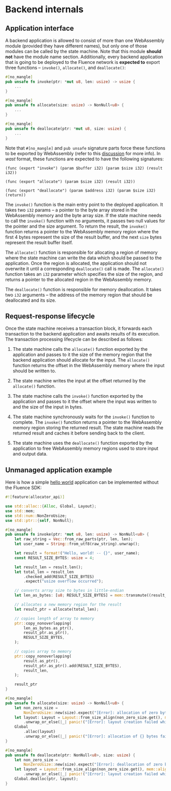 # Backend internals

## Application interface

A backend application is allowed to consist of more than one WebAssembly module (provided they have different names), but only one of those modules can be called by the state machine. Note that this module **should not** have the module name section. Additionally, every backend application that is going to be deployed to the Fluence network is **expected to** export three functions – `invoke()`, `allocate()`, and `deallocate()`:

```Rust
#[no_mangle]
pub unsafe fn invoke(ptr: *mut u8, len: usize) -> usize {
    ...
}

#[no_mangle]
pub unsafe fn allocate(size: usize) -> NonNull<u8> {
    ...
}

#[no_mangle]
pub unsafe fn deallocate(ptr: *mut u8, size: usize) {
    ...
}
```

Note that `#[no_mangle]` and `pub unsafe` signature parts force these functions to be exported by WebAssembly (refer to this [discussion](https://internals.rust-lang.org/t/precise-semantics-of-no-mangle/4098) for more info). In _wast_ format, these functions are expected to have the following signatures:

```
(func (export "invoke") (param $buffer i32) (param $size i32) (result i32))

(func (export "allocate") (param $size i32) (result i32))

(func (export "deallocate") (param $address i32) (param $size i32) (return))
```

The `invoke()` function is the main entry point to the deployed application. It takes two `i32` params – a pointer to the byte array stored in the WebAssembly memory and the byte array size. If the state machine needs to call the `invoke()` function with no arguments, it passes two null values for the pointer and the size argument. To return the result, the `invoke()` function returns a pointer to the WebAssembly memory region where the first 4 bytes represent the size of the result buffer, and the next `size` bytes represent the result buffer itself.

The `allocate()` function is responsible for allocating a region of memory where the state machine can write the data which should be passed to the application. Once the region is allocated, the application should not overwrite it until a corresponding `deallocate()` call is made. The `allocate()` function takes an `i32` parameter which specifies the size of the region, and returns a pointer to the allocated region in the WebAssembly memory.

The `deallocate()` function is responsible for memory deallocation. It takes two `i32` arguments – the address of the memory region that should be deallocated and its size.

## Request-response lifecycle

Once the state machine receives a transaction block, it forwards each transaction to the backend application and awaits results of its execution. The transaction processing lifecycle can be described as follows:

1. The state machine calls the `allocate()` function exported by the application and passes to it the size of the memory region that the backend application should allocate for the input. The  `allocate()` function returns the offset in the WebAssembly memory where the input should be written to.

1. The state machine writes the input at the offset returned by the `allocate()` function.

1. The state machine calls the `invoke()` function exported by the application and passes to it the offset where the input was written to and the size of the input in bytes.

1. The state machine synchronously waits for the `invoke()` function to complete. The `invoke()` function returns a pointer to the WebAssembly memory region storing the returned result. The state machine reads the returned result and caches it before sending back to the client.

1. The state machine uses the `deallocate()` function exported by the application to free WebAssembly memory regions used to store input and output data.

## Unmanaged application example

Here is how a simple [hello world](https://github.com/fluencelabs/tutorials/tree/master/hello-world/app-nosdk-rust-2018) application can be implemented without the Fluence SDK:
 
```Rust
#![feature(allocator_api)]

use std::alloc::{Alloc, Global, Layout};
use std::mem;
use std::num::NonZeroUsize;
use std::ptr::{self, NonNull};

#[no_mangle]
pub unsafe fn invoke(ptr: *mut u8, len: usize) -> NonNull<u8> {
    let raw_string = Vec::from_raw_parts(ptr, len, len);
    let user_name = String::from_utf8(raw_string).unwrap();

    let result = format!("Hello, world! -- {}", user_name);
    const RESULT_SIZE_BYTES: usize = 4;

    let result_len = result.len();
    let total_len = result_len
        .checked_add(RESULT_SIZE_BYTES)
        .expect("usize overflow occurred");

    // converts array size to bytes in little-endian
    let len_as_bytes: [u8; RESULT_SIZE_BYTES] = mem::transmute((result_len as u32).to_le());

    // allocates a new memory region for the result
    let result_ptr = allocate(total_len);

    // copies length of array to memory
    ptr::copy_nonoverlapping(
        len_as_bytes.as_ptr(),
        result_ptr.as_ptr(),
        RESULT_SIZE_BYTES,
    );

    // copies array to memory
    ptr::copy_nonoverlapping(
        result.as_ptr(),
        result_ptr.as_ptr().add(RESULT_SIZE_BYTES),
        result_len,
    );

    result_ptr
}

#[no_mangle]
pub unsafe fn allocate(size: usize) -> NonNull<u8> {
    let non_zero_size =
        NonZeroUsize::new(size).expect("[Error]: allocation of zero bytes is not allowed.");
    let layout: Layout = Layout::from_size_align(non_zero_size.get(), mem::align_of::<u8>())
        .unwrap_or_else(|_| panic!("[Error]: layout creation failed while allocation"));
    Global
        .alloc(layout)
        .unwrap_or_else(|_| panic!("[Error]: allocation of {} bytes failed", size))
}

#[no_mangle]
pub unsafe fn deallocate(ptr: NonNull<u8>, size: usize) {
    let non_zero_size =
        NonZeroUsize::new(size).expect("[Error]: deallocation of zero bytes is not allowed.");
    let layout = Layout::from_size_align(non_zero_size.get(), mem::align_of::<u8>())
        .unwrap_or_else(|_| panic!("[Error]: layout creation failed while deallocation"));;
    Global.dealloc(ptr, layout);
}
```
